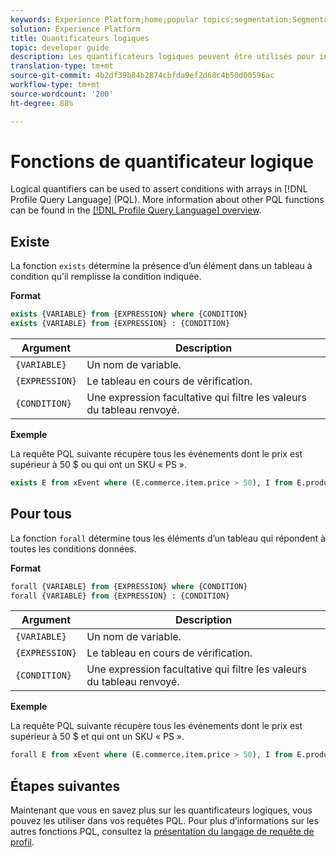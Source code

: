 ```yaml
---
keywords: Experience Platform;home;popular topics;segmentation;Segmentation;Segmentation Service;pql;PQL;Profile Query Language;logical quantifiers;logical quantifier;
solution: Experience Platform
title: Quantificateurs logiques
topic: developer guide
description: Les quantificateurs logiques peuvent être utilisés pour insérer des conditions dans des tableaux dans le langage de requête de profil (PQL).
translation-type: tm+mt
source-git-commit: 4b2df39b84b2874cbfda9ef2d68c4b50d00596ac
workflow-type: tm+mt
source-wordcount: '200'
ht-degree: 88%

---
```



# Fonctions de quantificateur logique

Logical quantifiers can be used to assert conditions with arrays in [!DNL Profile Query Language] (PQL). More information about other PQL functions can be found in the [[!DNL Profile Query Language] overview](./overview.md).

## Existe

La fonction `exists` détermine la présence d’un élément dans un tableau à condition qu’il remplisse la condition indiquée.

**Format**

```sql
exists {VARIABLE} from {EXPRESSION} where {CONDITION}
exists {VARIABLE} from {EXPRESSION} : {CONDITION}
```

| Argument | Description |
| ---------- | ----------- |
| `{VARIABLE}` | Un nom de variable. |
| `{EXPRESSION}` | Le tableau en cours de vérification. |
| `{CONDITION}` | Une expression facultative qui filtre les valeurs du tableau renvoyé. |

**Exemple**

La requête PQL suivante récupère tous les événements dont le prix est supérieur à 50 $ ou qui ont un SKU « PS ».

```sql
exists E from xEvent where (E.commerce.item.price > 50), I from E.productListItems where I.SKU = "PS"
```

## Pour tous

La fonction `forall` détermine tous les éléments d’un tableau qui répondent à toutes les conditions données.

**Format**

```sql
forall {VARIABLE} from {EXPRESSION} where {CONDITION}
forall {VARIABLE} from {EXPRESSION} : {CONDITION}
```

| Argument | Description |
| ---------- | ----------- |
| `{VARIABLE}` | Un nom de variable. |
| `{EXPRESSION}` | Le tableau en cours de vérification. |
| `{CONDITION}` | Une expression facultative qui filtre les valeurs du tableau renvoyé. |

**Exemple**

La requête PQL suivante récupère tous les événements dont le prix est supérieur à 50 $ et qui ont un SKU « PS ».

```sql
forall E from xEvent where (E.commerce.item.price > 50), I from E.productListItems where I.SKU = "PS"
```

## Étapes suivantes

Maintenant que vous en savez plus sur les quantificateurs logiques, vous pouvez les utiliser dans vos requêtes PQL. Pour plus d’informations sur les autres fonctions PQL, consultez la [présentation du langage de requête de profil](./overview.md).
